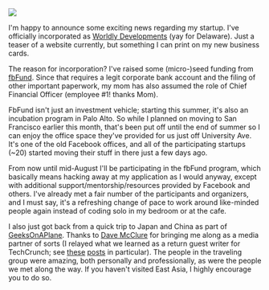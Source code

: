 <img src="/images/rev.jpg" class="shot2" />

<p>I'm happy to announce some exciting news regarding my startup. I've officially incorporated as <a href="http://worldlydevelopments.com/">Worldly Developments</a> (yay for Delaware). Just a teaser of a website currently, but something I can print on my new business cards.</p>

<p>The reason for incorporation? I've raised some (micro-)seed funding from <a href="http://developers.facebook.com/fbFund.php">fbFund</a>. Since that requires a legit corporate bank account and the filing of other important paperwork, my mom has also assumed the role of Chief Financial Officer (employee #1! thanks Mom). </p>

<p>FbFund isn't just an investment vehicle; starting this summer, it's also an incubation program in Palo Alto. So while I planned on moving to San Francisco earlier this month, that's been put off until the end of summer so I can enjoy the office space they've provided for us just off University Ave. It's one of the old Facebook offices, and all of the participating startups (~20) started moving their stuff in there just a few days ago.</p>

<p>From now until mid-August I'll be participating in the fbFund program, which basically means hacking away at my application as I would anyway, except with additional support/mentorship/resources provided by Facebook and others. I've already met a fair number of the participants and organizers, and I must say, it's a refreshing change of pace to work around like-minded people again instead of coding solo in my bedroom or at the cafe.</p>

<p>I also just got back from a quick trip to Japan and China as part of <a href="http://geeksonaplane.com/">GeeksOnAPlane</a>. Thanks to <a href="http://500hats.com">Dave McClure</a> for bringing me along as a media partner of sorts (I relayed what we learned as a return guest writer for TechCrunch; see <a href="http://www.techcrunch.com/2009/06/14/geeksaplane-briefing-on-the-chinese-tech-industry-at-startonomics-beijing/">these</a> <a href="http://www.techcrunch.com/2009/06/10/geeksonaplane-learnings-from-tokyo/">posts</a> in particular). The people in the traveling group were amazing, both personally and professionally, as were the people we met along the way. If you haven't visited East Asia, I highly encourage you to do so.</p>